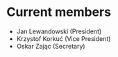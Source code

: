 # Current members

- Jan Lewandowski (President)
- Krzystof Korkuć (Vice President)
- Oskar Zając (Secretary)
